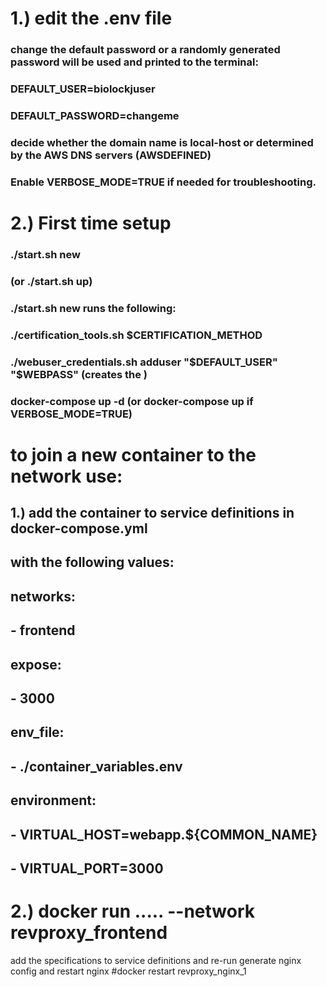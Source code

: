 

# 1.) edit the .env file
### change the default password or a randomly generated password will be used and printed to the terminal:
### DEFAULT_USER=biolockjuser
### DEFAULT_PASSWORD=changeme

### decide whether the domain name is local-host or determined by the AWS DNS servers (AWSDEFINED)

### Enable VERBOSE_MODE=TRUE if needed for troubleshooting.

# 2.) First time setup
### ./start.sh new   
### (or ./start.sh up)

### ./start.sh new runs the following:
### ./certification_tools.sh $CERTIFICATION_METHOD
### ./webuser_credentials.sh adduser "$DEFAULT_USER" "$WEBPASS"  (creates the )
### docker-compose up -d  (or docker-compose up if VERBOSE_MODE=TRUE)

# to join a new container to the network use:
## 1.) add the container to service definitions in docker-compose.yml
## with the following values:
## networks:
##      - frontend
##    expose:
##      - 3000
##    env_file:
##      - ./container_variables.env
##    environment:
##      - VIRTUAL_HOST=webapp.${COMMON_NAME}
##      - VIRTUAL_PORT=3000
# 2.) docker run ..... --network revproxy_frontend  <myimagename>
 add the specifications to service definitions
 and re-run generate nginx config and restart nginx
 #docker restart revproxy_nginx_1